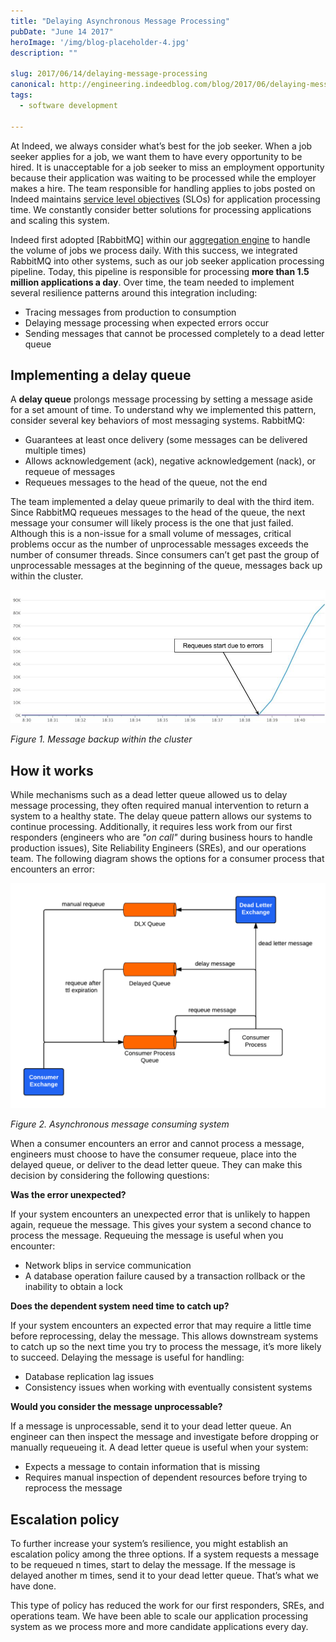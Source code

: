 ```yaml
---
title: "Delaying Asynchronous Message Processing"
pubDate: "June 14 2017"
heroImage: '/img/blog-placeholder-4.jpg'
description: ""

slug: 2017/06/14/delaying-message-processing
canonical: http://engineering.indeedblog.com/blog/2017/06/delaying-messages/
tags:
  - software development

---
```


At Indeed, we always consider what’s best for the job seeker.
When a job seeker applies for a job, we want them to have every opportunity to be hired. 
It is unacceptable for a job seeker to miss an employment opportunity because their application was waiting to be processed while the employer makes a hire. 
The team responsible for handling applies to jobs posted on Indeed maintains [service level objectives](https://en.wikipedia.org/wiki/Service_level_objective) (SLOs) for application processing time. 
We constantly consider better solutions for processing applications and scaling this system.

<!--more-->

Indeed first adopted [RabbitMQ] within our [aggregation engine](https://engineering.indeedblog.com/talks/get-job-35-million-times-day-using-rabbitmq/) to handle the volume of jobs we process daily.
With this success, we integrated RabbitMQ into other systems, such as our job seeker application processing pipeline.
Today, this pipeline is responsible for processing **more than 1.5 million applications a day**.
Over time, the team needed to implement several resilience patterns around this integration including:

* Tracing messages from production to consumption
* Delaying message processing when expected errors occur
* Sending messages that cannot be processed completely to a dead letter queue

## Implementing a delay queue

A **delay queue** prolongs message processing by setting a message aside for a set amount of time.
To understand why we implemented this pattern, consider several key behaviors of most messaging systems.
RabbitMQ:

* Guarantees at least once delivery (some messages can be delivered multiple times)
* Allows acknowledgement (ack), negative acknowledgement (nack), or requeue of messages
* Requeues messages to the head of the queue, not the end

The team implemented a delay queue primarily to deal with the third item.
Since RabbitMQ requeues messages to the head of the queue, the next message your consumer will likely process is the one that just failed.
Although this is a non-issue for a small volume of messages, critical problems occur as the number of unprocessable messages exceeds the number of consumer threads.
Since consumers can’t get past the group of unprocessable messages at the beginning of the queue, messages back up within the cluster.

![message backup](/img/2017-delayqueue-backup.jpg)

_Figure 1. Message backup within the cluster_

## How it works

While mechanisms such as a dead letter queue allowed us to delay message processing, they often required manual intervention to return a system to a healthy state.
The delay queue pattern allows our systems to continue processing.
Additionally, it requires less work from our first responders (engineers who are _"on call"_ during business hours to handle production issues), Site Reliability Engineers (SREs), and our operations team.
The following diagram shows the options for a consumer process that encounters an error:

![delay queue](/img/2017-delayqueue.png)

_Figure 2. Asynchronous message consuming system_

When a consumer encounters an error and cannot process a message, engineers must choose to have the consumer requeue, place into the delayed queue, or deliver to the dead letter queue.
They can make this decision by considering the following questions:

**Was the error unexpected?**

If your system encounters an unexpected error that is unlikely to happen again, requeue the message. 
This gives your system a second chance to process the message. 
Requeuing the message is useful when you encounter:

* Network blips in service communication
* A database operation failure caused by a transaction rollback or the inability to obtain a lock

**Does the dependent system need time to catch up?**

If your system encounters an expected error that may require a little time before reprocessing, delay the message.
This allows downstream systems to catch up so the next time you try to process the message, it’s more likely to succeed.
Delaying the message is useful for handling:

* Database replication lag issues
* Consistency issues when working with eventually consistent systems

**Would you consider the message unprocessable?**

If a message is unprocessable, send it to your dead letter queue.
An engineer can then inspect the message and investigate before dropping or manually requeueing it.
A dead letter queue is useful when your system:

* Expects a message to contain information that is missing
* Requires manual inspection of dependent resources before trying to reprocess the message

## Escalation policy

To further increase your system’s resilience, you might establish an escalation policy among the three options.
If a system requests a message to be requeued n times, start to delay the message.
If the message is delayed another m times, send it to your dead letter queue.
That’s what we have done.

This type of policy has reduced the work for our first responders, SREs, and operations team.
We have been able to scale our application processing system as we process more and more candidate applications every day.
